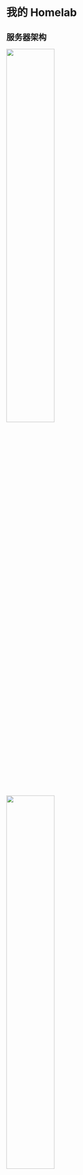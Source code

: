 # 我的 Homelab

## 服务器架构

<img src="_img/my-homelab.webp" style="width:50%">
<img src="_img/my-homlab-internal.webp" style="width:50%">

| 机器名称 | CPU | MEM | SSD | HDD | 说明 |
| :---: | :---: | :---: | :---: | :---: | :---: |
| Minisfroum UM560     | AMD R5 5625U, 15W, 6C12T | 16G * 2 |512G SSD | 4T * 2 HDD | 主力设备，低功耗，常驻 |
| MoreFine S500+       | AMD R7 5825U,  15W, 8C16T | 32G * 2 | 1T SSD | - | 高性能、低功耗节点，常驻 |
| Beelink GTR5         | AMD R9 5900HX, 45W, 8C16T | 32G * 2 | 1T SSD | - | 高性能实验节点，平常维持低功耗运行 |
| Raspberry Pi 4B 2GB  | BCM2711 (ARMv8), 4C4T | 2G | 128G TF Card | - | 超低功耗 ARM64 节点，常驻 |


## 网络拓扑

```mermaid
graph TD
  WAN[WAN 公网] <-- 1GbE -->edge_router
	edge_router <-- 2.5GbE --> PVE-Node2
  edge_router[ZTE AX5400Pro+] <-- 2.5GbE --> PVE-Node1

	edge_router <-- 1GbE --> raspberrypi[Raspberry PI 4B - K3s ARM 节点]
  edge_router <-- WiFi6 1800M --> R9000P[联想 R9000P 游戏机]
  edge_router <-- WiFi6 --> android_pad1[小米平板 5 Pro]
  edge_router <-- WiFi5 --> android1[手机 Realme X2 Pro]

	subgraph PVE-node1[Minisfroum UM560 - R5 5625U]
    PVE-Node1[Proxmox VE 集群 - 主力节点1]
    PVE-Node1 <-- USB3 --> USB-NIC1[USB3 2.5G 网卡 1]
	end
  
  PVE-Node1 <-- USB3 --> USB-Storage1[USB 硬盘盒 4T * 2]
	USB-NIC1 <-- 2.5G --> PVE-Node3
	
	subgraph PVE-node2[MoreFine S500+ - R7 5825U]
    PVE-Node2[Proxmox VE 集群 - 主力节点2]
	end

	subgraph PVE-node3[Beelink GTR5 R9 5900HX]
    PVE-Node3[Proxmox VE 集群 - 高性能节点]
	end

```

## 软件架构

![](_img/dashy-homepage.webp "Homelab 面板 2022-11-14")

- Minisfroum UM560
  - OS: Proxmox VE
  - VMs
    - Envoy Proxy Server: 1c/1G 32G
      - 边缘网关，设为 DMZ 主机面向公网提供访问
      - 注：选择 envoy 单纯是为了熟悉 envoy 的使用，没这需求的建议用 traefik/caddy，更简单好用
    - OpenMediaVault: 2c/8G 32G
      - 硬盘盒 Sata 直通到此虚拟机，作为家庭 NAS 系统，提供 SMB/SFTP/ISCSI 等局域网 NAS 服务
      - 也通过 docker-compose 运行一些需要访问硬盘盒数据的其他服务，比如
        - [filebrowser](https://github.com/filebrowser/filebrowser): 文件浏览器，支持查看、上传、下载
        - [jellyfin](https://github.com/jellyfin/jellyfin) 影音系统
        - [calibre-web](https://github.com/janeczku/calibre-web) 私有电子书系统，不再需要在每台设备之间同步各种电子书了。
    - OpenWRT: 2c/1G 2G - host CPU
      - 作为软路由系统，实现网络加速、DDNS 等功能
      - 安装 openclash、广告拦截插件、tailscale-vpn 等
    - k3s single master 2c/4G 32G
      - 家庭网络，单 master 就够用了，省点性能开销
    - k3s worker node 4c/8G 32G * 2
      - 跑监控、eclipse-che 云 IDE、eBPF 监测工具等
      - 跑各种其他 k8s 实验负载
    - docker-compose server 1c/2G 32G
      - 用于跑一些不需要访问硬盘盒，但是需要常驻的容器化应用
      - programming toolbox 自托管版
      - [actionsflow](https://github.com/actionsflow/actionsflow): 完全兼容 Github Action 的自托管 workflow 服务
      - [excalidraw](https://github.com/excalidraw/excalidraw): 自托管白板项目
    - Home Assistant 2c/2G
      - 干一些自动化的活，比如我到家后自动播放歌曲？？？
- MoreFine S500+ 
  - OS: Proxmox VE
  - VMs
    - k3s worker node * 3
      - 4c/16G 100G
      - 跑各种其他 k8s 实验负载
    - ubuntu test server * 1
      - 2c/8G 32G
- Beelink GTR5
  - OS: Proxmox VE
  - VMs
    - k3s worker node * 3
      - 4c/16G 100G
      - 作为 k3s 高性能实验节点
    - 跑其他测试负载
- Raspberry Pi 4B
  - OS: Raspberry Pi OS
  - APPs
    - k3s worker node
      - 需要添加污点，容忍该污点即可将任务调度到此节点。
      - 这也是当前 k3s 集群中唯一的 arm 节点，主要用于做一些 ARM 相关的测试
      - node_exporter 作为 daemonset
      - etcd

k3s 集群里可以跑这些负载：

- 数据库：etcd/mysql/postgresql/presto/minio
- 可观测性：prometheus + vectoriametrics + grafana
- [uptime-kuma](https://github.com/louislam/uptime-kuma): 站点可访问性检测
- [dashy](https://github.com/lissy93/dashy) HomePage 页
  - 在安装了如此多的自托管服务后，一个用于索引所有服务的 Homepage 就显得非常有必要了

局域网有了总共 22C44T CPU + 160G RAM 的算力后（必要时还能把我的联想笔记本也加入到集群， 再补充 8C16T CPU + 16G RAM +  Nvidia RTX 3070 GPU），已经可以直接在局域网玩一些需要高算力的任务了，比如说：

- 大数据
  - spark on k8s
  - apache pulsar on k8s
  - flink on eks
  - redis cluster
- 区块链
  - 自建区块链集群


还可以去 [awesome-selfhosted](https://github.com/awesome-selfhosted/awesome-selfhosted) 翻翻有没有自己感兴趣的项目。

## 功耗测量

| 设备名称 | 空载功耗 | 平时功耗 | 满载功耗 | 电源最大功率 |
| :---: | :---: | :---: | :---: | :---: |
| 中兴 ZTE AX5400OPro+（双 2.5G 网口） | 10W | 10W | 10W | 
| Minisfroum UM560 (AMD R5 5625U)    | 6W | 15W | 15W | - |
| Raspberry Pi 4B 2GB                    | 3W | - | - | 5V x 3A | 
| Beelink GTR5 (AMD R9 5900HX)       | 6W | 30W~40W | 50W | 
| 双盘位硬盘盒 + 4T * 2                | - | 12W | 12W | - |
| 小米 AX1800（已闲置）                | 6W | 6W | 6W | - |

## 价格与购入时间

主要设备：

| 设备名称 | 购入时间 | 购入渠道 | 价格 |  说明 |
| :---: | :---: | :---: | :---: |  :---: | 
| 小米 AX1800                | 2020-07-10 | 拼多多    | ￥265 | 最早的 WiFi6 产品，我曾经的主路由，目前已闲置 |
| Raspberry Pi 4B 2GB                | 2020-07-11 | 从同事手中购入 | ￥180 | 曾经拿来玩过 NAS，目前暂时作为 k3s 节点使用 |
| 中兴 ZTE AX5400OPro+（双 2.5G 网口） | 2022-11-02 | 京东自营   | ￥649 | 当前的主路由 |
| Minisfroum UM560 准系统 (AMD R5 5625U)    | 2022-11-02 | 京东官方店 | ￥1799 | - |
| Beelink GTR5 准系统 (AMD R9 5900HX)       | 2022-11-02 | 京东官方店 | ￥2545 | 就性能比较高，并且双 2.5G 网口吧，不过如果现在让我选，可能不会买它 |
|  MoreFine S500+ (AMD R7 5825U) 准系统     | 2022-11-19 | 淘宝官方店 | ￥2069 | 就比 UM560 贵 ￥270，从 6C12T 升级到 8C16T，而功耗仍然是 15W，感觉很划算 |


内存条与硬盘：

| 设备名称 | 购入时间 | 购入渠道 | 价格 | 说明 |
| :---: | :---: | :---: | :---: | :---: | 
| 优越者双盘位硬盘盒 Y-3355                | 2020-07-10 | 拼多多    | ￥369 | 主要用途：ISCSI 远程游戏存储、数据备份、影视下载 |
| 西数紫盘 4TB SATA 6Gb/s (WD40EZRZ)               | 2020-07-11 | 京东自营    | ￥539 | 插硬盘盒里，接在 UM560 上（2022 年价格: 306） |
| 西数蓝盘 4TB SATA 6Gb/s (WD40EJRX)               | 2020-07-11 | 京东自营    | ￥579 | 插硬盘盒里，接在 UM560 上（2022 年价格: 302） |
| 光威战将 DDR4 16GB 3200 笔记本内存    | 2021-06-08 | 京东自营    | ￥439 * 2 | 一开始是给 R9000P 用的，现在换到 UM560 上了（2022 年价格: 259 * 2） |
| ZhiTai SSD - TiPlus5000 512GB (TLC, 长江存储)        | 2022-11-02 | 京东自营    | ￥309 | 笔记本 Windows 游戏机存储（游戏都 ISCSI 远程存储了，所以本机不需要大空间） |
| Asgard SSD - AN3.0 512G NVMe-M.2/80 (TLC, 长江存储)  | 2022-11-02 | 京东自营    | ￥249 | UM560 的存储 |
| 京东京造 128G TF 卡（写入 120MB/s, 读取 160MB/s）  | 2022-11-06 | 京东自营    | ￥89 | Raspberry Pi 的存储 |
| 光威战将 DDR4 32GB 3200 笔记本内存 * 2            | 2022-11-07 | 京东自营    | ￥579 * 2 | GTR5 的内存条 |
| 西数 SSD - WD Blue SN570 1T (TLC) * 2          | 2022-11-17 与 2022-11-19 | 京东自营    | ￥559 * 2 | GTR5 与 S500+ 的存储 |
| 玖合 NB-DDR4-32G-3200 * 2           | 2022-11-19 | 京东自营    | ￥429 * 2 | S500+ 的内存条 |


其他小配件：

| 设备名称 | 购入时间 | 购入渠道 | 价格 | 说明 |
| :---: | :---: | :---: | :---: | :---: | 
| 标康电力监测插座 BK-033                  | 2020-07-29 | 京东自营    | ￥41 | 监测整个 Homelab 的功耗情况 |
| 斯泰克 USB 网卡 2.5GbE * 2             | 2022-11-02 | 京东自营    | ￥77 * 2 | 用于拓展 mini 主机与笔记本电脑的 2.5G 网口 |
| 绿巨能 HDMI 视频采集卡（1080P 输出, USB/Type-C 接口） | 2022-11-02 | 京东自营    | ￥79 | 配合 USB Camera APP 将安卓设备当成显示器用，主要用于机器装机 |
| 公牛抗电涌浪涌插座 6 位 GN-H3060 | 2022-11-17 | 京东自营    | ￥89 | Homelab 都插这个插座上 |

以及已经翻车的设备/配件：

| 设备名称 | 购入时间 | 翻车时间 | 购入渠道 | 价格 | 说明 |
| :---: | :---: | :---: | :---: | :---: | :---: | 
| 光威 SSD - 弈Pro 1T           | 2021-06-08 | 2022-11-13 | 京东自营    | ￥819 |本来是给 Windows 游戏机用的，换到 GTR5 上没跑几天就掉盘了（`nvme0: Device not ready; aborting reset`），京东售后给办理了 9 折退款（还好没存啥重要数据） |


## 数据备份与同步策略

- 数据备份：因为没啥重要的东西，暂时未设置任何备份。
  - 后面会考虑把 PVE 虚拟机备份同步到 HDD 上
- 数据同步：考虑之后有时间整个 [Syncthing](https://github.com/syncthing/syncthing)
  - 它可以在 NAS、Android、MacOS/Windows/Linux 之间自动同步数据，比如说 logseq 笔记。

## 远程访问

打算用下面这个：

- [Tailscale VPN](https://github.com/tailscale/tailscale): 基于 wireguard 的家庭 VPN

## 监控告警

目前使用的 node_exporter + Victoria-Metrics，运行在 K3s 中，它的 Operator 提供了 API 可以很方便地采集静态主机的指标，而且配置完全兼容 Prometheus，非常棒~

告警也打算使用 Victoria-Metrics 的 vmalert，但是因为还没搭建完成，所以还没接告警。
或许会将告警发送到 Telegram/Discord/QQ，还没想好发给哪个。

## 参考

- [Home-Network-Note](https://github.com/soulteary/Home-Network-Note): 苏洋的 Homelab 折腾笔记
- [bradfitz/homelab](https://github.com/bradfitz/homelab)
- [awesome-selfhosted](https://github.com/awesome-selfhosted/awesome-selfhosted)
